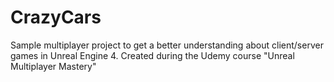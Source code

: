 # CrazyCars
Sample multiplayer project to get a better understanding about client/server games in Unreal Engine 4. Created during the Udemy course "Unreal Multiplayer Mastery"
